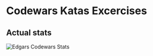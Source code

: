 # Codewars Katas Excercises

## Actual stats
![Edgars Codewars Stats](https://www.codewars.com/users/EdgarsFeic96/badges/large)
